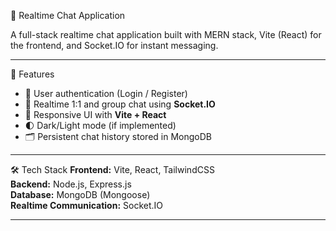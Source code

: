  💬 Realtime Chat Application

A full-stack realtime chat application built with MERN stack, Vite (React) for the frontend, and Socket.IO for instant messaging.  

---

 🚀 Features
- 🔐 User authentication (Login / Register)  
- 💬 Realtime 1:1 and group chat using **Socket.IO**  
- 📱 Responsive UI with **Vite + React**  
- 🌓 Dark/Light mode (if implemented)  
- 🗂️ Persistent chat history stored in MongoDB  

---

 🛠️ Tech Stack
**Frontend:** Vite, React, TailwindCSS  
**Backend:** Node.js, Express.js  
**Database:** MongoDB (Mongoose)  
**Realtime Communication:** Socket.IO  

---

 
